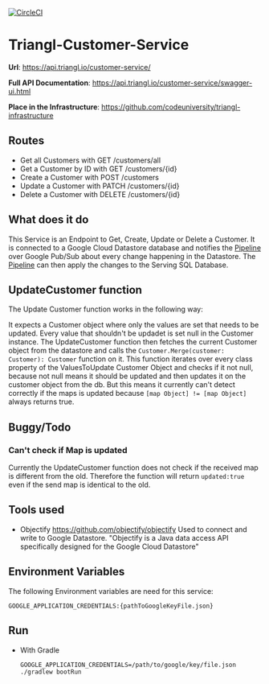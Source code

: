 [![CircleCI](https://circleci.com/gh/codeuniversity/triangl-customer-service.svg?style=svg&circle-token=7e3c9e9205e987a3dd345610709e21f5d3614c32)](https://circleci.com/gh/codeuniversity/triangl-customer-service)

# Triangl-Customer-Service
**Url**: https://api.triangl.io/customer-service/

**Full API Documentation**: https://api.triangl.io/customer-service/swagger-ui.html

**Place in the Infrastructure**: https://github.com/codeuniversity/triangl-infrastructure

## Routes

- Get all Customers with GET /customers/all
- Get a Customer by ID with GET /customers/{id}
- Create a Customer with  POST /customers
- Update a Customer with PATCH /customers/{id}
- Delete a Customer with DELETE /customers/{id}

## What does it do
This Service is an Endpoint to Get, Create, Update or Delete a Customer. It is connected to a Google Cloud Datastore database
and notifies the [Pipeline](https://github.com/codeuniversity/triangl-processing-pipeline) over Google Pub/Sub about every change happening in the Datastore. 
The [Pipeline](https://github.com/codeuniversity/triangl-processing-pipeline) can then apply the changes to the Serving SQL Database.

## UpdateCustomer function
The Update Customer function works in the following way:

It expects a Customer object where only the values are set that needs to be updated. Every value that shouldn't be updadet is set null in
the Customer instance. The UpdateCustomer function then fetches the current Customer object from the datastore and calls the ```Customer.Merge(customer: Customer): Customer``` function on it.
This function iterates over every class property of the ValuesToUpdate Customer Object and checks if it not null, because not null
means it should be updated and then updates it on the customer object from the db. But this means it currently can't detect correctly
if the maps is updated because ```[map Object] != [map Object]``` always returns true.

## Buggy/Todo
### Can't check if Map is updated
Currently the UpdateCustomer function does not check if the received map is different from the old. Therefore the function will
return ```updated:true``` even if the send map is identical to the old.

## Tools used
- Objectify
  https://github.com/objectify/objectify
  Used to connect and write to Google Datastore. "Objectify is a Java data access API specifically designed for the Google Cloud Datastore"

## Environment Variables
The following Environment variables are need for this service:

```GOOGLE_APPLICATION_CREDENTIALS:{pathToGoogleKeyFile.json}```

## Run
- With Gradle

  ```GOOGLE_APPLICATION_CREDENTIALS=/path/to/google/key/file.json ./gradlew bootRun```
